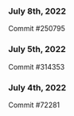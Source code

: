 ### July 8th, 2022

Commit #250795

### July 5th, 2022

Commit #314353


### July 4th, 2022

Commit #72281
